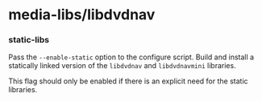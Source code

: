 # media-libs/libdvdnav

### static-libs
Pass the `--enable-static` option to the configure script. Build and install a statically linked version of the `libdvdnav` and `libdvdnavmini` libraries.

This flag should only be enabled if there is an explicit need for the static libraries.
